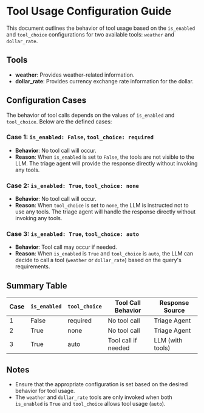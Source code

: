 # Tool Usage Configuration Guide

This document outlines the behavior of tool usage based on the `is_enabled` and `tool_choice` configurations for two available tools: `weather` and `dollar_rate`.

## Tools

- **weather**: Provides weather-related information.
- **dollar_rate**: Provides currency exchange rate information for the dollar.

## Configuration Cases

The behavior of tool calls depends on the values of `is_enabled` and `tool_choice`. Below are the defined cases:

### Case 1: `is_enabled: False`, `tool_choice: required`

- **Behavior**: No tool call will occur.
- **Reason**: When `is_enabled` is set to `False`, the tools are not visible to the LLM. The triage agent will provide the response directly without invoking any tools.

### Case 2: `is_enabled: True`, `tool_choice: none`

- **Behavior**: No tool call will occur.
- **Reason**: When `tool_choice` is set to `none`, the LLM is instructed not to use any tools. The triage agent will handle the response directly without invoking any tools.

### Case 3: `is_enabled: True`, `tool_choice: auto`

- **Behavior**: Tool call may occur if needed.
- **Reason**: When `is_enabled` is `True` and `tool_choice` is `auto`, the LLM can decide to call a tool (`weather` or `dollar_rate`) based on the query's requirements.

## Summary Table

| Case | `is_enabled` | `tool_choice` | Tool Call Behavior      | Response Source |
|------|--------------|---------------|-------------------------|-----------------|
| 1    | False        | required      | No tool call            | Triage Agent    |
| 2    | True         | none          | No tool call            | Triage Agent    |
| 3    | True         | auto          | Tool call if needed     | LLM (with tools)|

## Notes

- Ensure that the appropriate configuration is set based on the desired behavior for tool usage.
- The `weather` and `dollar_rate` tools are only invoked when both `is_enabled` is `True` and `tool_choice` allows tool usage (`auto`).
